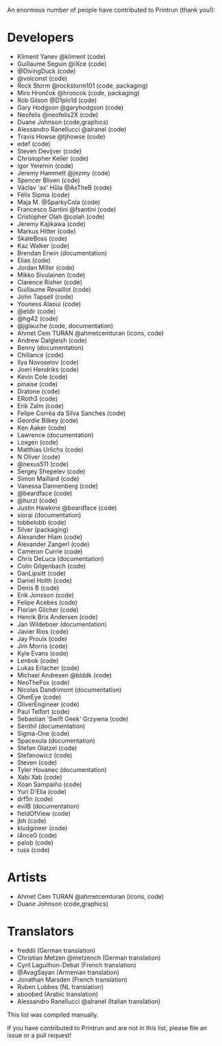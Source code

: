 An enormous number of people have contributed to Printrun (thank you!):

# Developers
- Kliment Yanev @kliment (code)
- Guillaume Seguin @iXce (code)
- @DivingDuck (code)
- @volconst (code)
- Rock Storm @rockstorm101 (code, packaging)
- Miro Hrončok @hroncok (code, packaging)
- Rob Gilson @D1plo1d (code)
- Gary Hodgson @garyhodgson (code)
- Neofelis @neofelis2X (code)
- Duane Johnson (code,graphics)
- Alessandro Ranellucci @alranel (code)
- Travis Howse @tjhowse (code)
- edef (code)
- Steven Devijver (code)
- Christopher Keller (code)
- Igor Yeremin (code)
- Jeremy Hammett @jezmy (code)
- Spencer Bliven (code)
- Václav \'ax\' Hůla  @AxTheB (code)
- Félix Sipma (code)
- Maja M. @SparkyCola (code)
- Francesco Santini @fsantini (code)
- Cristopher Olah @colah (code)
- Jeremy Kajikawa (code)
- Markus Hitter (code)
- SkateBoss (code)
- Kaz Walker (code)
- Brendan Erwin (documentation)
- Elias (code)
- Jordan Miller (code)
- Mikko Sivulainen (code)
- Clarence Risher (code)
- Guillaume Revaillot (code)
- John Tapsell (code)
- Youness Alaoui (code)
- @eldir (code)
- @hg42 (code)
- @jglauche (code, documentation)
- Ahmet Cem TURAN @ahmetcemturan (icons, code)
- Andrew Dalgleish (code)
- Benny (documentation)
- Chillance (code)
- Ilya Novoselov (code)
- Joeri Hendriks (code)
- Kevin Cole (code)
- pinaise (code)
- Dratone (code)
- ERoth3 (code)
- Erik Zalm (code)
- Felipe Corrêa da Silva Sanches (code)
- Geordie Bilkey (code)
- Ken Aaker (code)
- Lawrence (documentation)
- Loxgen (code)
- Matthias Urlichs (code)
- N Oliver (code)
- @nexus511 (code)
- Sergey Shepelev (code)
- Simon Maillard (code)
- Vanessa Dannenberg (code)
- @beardface (code)
- @hurzl (code)
- Justin Hawkins @beardface (code)
- siorai (documentation)
- tobbelobb (code)
- 5ilver (packaging)
- Alexander Hiam (code)
- Alexander Zangerl (code)
- Cameron Currie (code)
- Chris DeLuca (documentation)
- Colin Gilgenbach (code)
- DanLipsitt (code)
- Daniel Holth (code)
- Denis B (code)
- Erik Jonsson (code)
- Felipe Acebes (code)
- Florian Gilcher (code)
- Henrik Brix Andersen (code)
- Jan Wildeboer (documentation)
- Javier Rios (code)
- Jay Proulx (code)
- Jim Morris (code)
- Kyle Evans (code)
- Lenbok (code)
- Lukas Erlacher (code)
- Michael Andresen @blddk (code)
- NeoTheFox (code)
- Nicolas Dandrimont (documentation)
- OhmEye (code)
- OliverEngineer (code)
- Paul Telfort (code)
- Sebastian \'Swift Geek\' Grzywna (code)
- Senthil (documentation)
- Sigma-One (code)
- Spacexula (documentation)
- Stefan Glatzel (code)
- Stefanowicz (code)
- Steven (code)
- Tyler Hovanec (documentation)
- Xabi Xab (code)
- Xoan Sampaiño (code)
- Yuri D\'Elia (code)
- drf5n (code)
- evilB (documentation)
- fieldOfView (code)
- jbh (code)
- kludgineer (code)
- l4nce0 (code)
- palob (code)
- russ (code)

# Artists
- Ahmet Cem TURAN @ahmetcemturan (icons, code)
- Duane Johnson (code,graphics)
    
# Translators
- freddii (German translation)
- Christian Metzen @metzench (German translation)
- Cyril Laguilhon-Debat (French translation)
- @AvagSayan (Armenian translation)
- Jonathan Marsden (French translation)
- Ruben Lubbes (NL translation)
- aboobed (Arabic translation)
- Alessandro Ranellucci @alranel (Italian translation)
        
This list was compiled manually.

If you have contributed to Printrun and are not in this list, please file an issue or a pull request!
